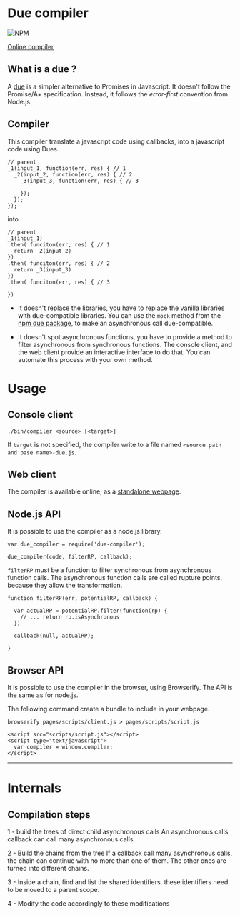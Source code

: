 # Due compiler

[![NPM](https://nodei.co/npm/due-compiler.png?compact=true)](https://www.npmjs.com/package/due-compiler)

[Online compiler](http://compiler-due.apps.zone52.org/compiler.html)

## What is a due ?

A [due](https://github.com/etnbrd/due) is a simpler alternative to Promises in Javascript.
It doesn't follow the Promise/A+ specification.
Instead, it follows the *error-first* convention from Node.js.

## Compiler

This compiler translate a javascript code using callbacks, into a javascript code using Dues.

```
// parent
_1(input_1, function(err, res) { // 1
  _2(input_2, function(err, res) { // 2 
    _3(input_3, function(err, res) { // 3

    });
  });
});
```
into 

```
// parent
_1(input_1)
.then( funciton(err, res) { // 1
  return _2(input_2)
})
.then( funciton(err, res) { // 2
  return _3(input_3)
})
.then( funciton(err, res) { // 3
  
})
```

+ It doesn't replace the libraries, you have to replace the vanilla libraries with due-compatible libraries.
  You can use the `mock` method from the [npm due package](), to make an asynchronous call due-compatible.

+ It doesn't spot asynchronous functions, you have to provide a method to filter asynchronous from synchronous functions.
  The console client, and the web client provide an interactive interface to do that.
  You can automate this process with your own method.

# Usage

## Console client

```
./bin/compiler <source> [<target>]
```

If `target` is not specified, the compiler write to a file named `<source path and base name>-due.js`.

## Web client

The compiler is available online, as a [standalone webpage](http://etnbrd.github.io/due-compiler/compiler).


## Node.js API

It is possible to use the compiler as a node.js library.

```
var due_compiler = require('due-compiler');

due_compiler(code, filterRP, callback);

```

`filterRP` must be a function to filter synchronous from asynchronous function calls.
The asynchronous function calls are called rupture points, because they allow the transformation.

```
function filterRP(err, potentialRP, callback) {

  var actualRP = potentialRP.filter(function(rp) {
    // ... return rp.isAsynchronous
  })

  callback(null, actualRP);

}
```

## Browser API

It is possible to use the compiler in the browser, using Browserify.
The API is the same as for node.js.

The following command create a bundle to include in your webpage.

```
browserify pages/scripts/client.js > pages/scripts/script.js
```

```
<script src="scripts/script.js"></script>
<script type="text/javascript">
  var compiler = window.compiler;
</script>
```

---

# Internals

## Compilation steps

1 - build the trees of direct child asynchronous calls
    An asynchronous calls callback can call many asynchronous calls.

2 - Build the chains from the tree
    If a callback call many asynchronous calls, the chain can continue with no more than one of them.
    The other ones are turned into different chains.

3 - Inside a chain, find and list the shared identifiers.
    these identifiers need to be moved to a parent scope.

4 - Modify the code accordingly to these modifications